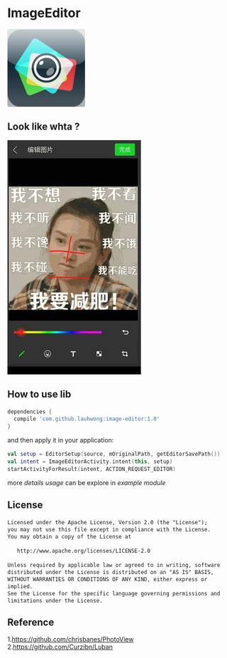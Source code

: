 ImageEditor
============

![Logo](/pic/logo.png)


Look like whta ?
--------------

![Editor](/pic/editor01.gif)


How to use lib
--------------

```groovy
dependencies {
  compile 'com.github.lauhwong:image-editor:1.0'
}
```
and then apply it in your application:
```kotlin
val setup = EditorSetup(source, mOriginalPath, getEditorSavePath())
val intent = ImageEditorActivity.intent(this, setup)
startActivityForResult(intent, ACTION_REQUEST_EDITOR)
```
more *details usage* can be explore in *example module*

License
-------

    Licensed under the Apache License, Version 2.0 (the "License");
    you may not use this file except in compliance with the License.
    You may obtain a copy of the License at

       http://www.apache.org/licenses/LICENSE-2.0

    Unless required by applicable law or agreed to in writing, software
    distributed under the License is distributed on an "AS IS" BASIS,
    WITHOUT WARRANTIES OR CONDITIONS OF ANY KIND, either express or implied.
    See the License for the specific language governing permissions and
    limitations under the License.
    
 Reference
 ----------
 1.<https://github.com/chrisbanes/PhotoView>  
 2.<https://github.com/Curzibn/Luban>
